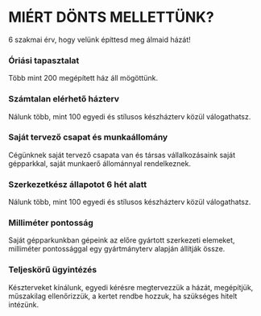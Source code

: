 # MIÉRT DÖNTS MELLETTÜNK?

6 szakmai érv, hogy velünk építtesd meg álmaid házát!
	
### Óriási tapasztalat​

Több mint 200 megépített ház áll mögöttünk.​

### Számtalan elérhető házterv

Nálunk több, mint 100 egyedi és stílusos készházterv közül válogathatsz.

### Saját tervező csapat és munkaállomány

Cégünknek saját tervező csapata van és társas vállalkozásaink saját gépparkkal, saját munkaerő állománnyal rendelkeznek.

### Szerkezetkész állapotot 6 hét alatt

Nálunk több, mint 100 egyedi és stílusos készházterv közül válogathatsz.

### Milliméter pontosság

Saját gépparkunkban gépeink az előre gyártott szerkezeti elemeket, milliméter pontossággal egy gyártmányterv alapján állítják össze.​

### Teljeskörű ügyintézés

Készterveket kínálunk, egyedi kérésre megtervezzük a házát, megépítjük, műszakilag ellenőrizzük, a kertet rendbe hozzuk, ha szükséges hitelt intézünk.